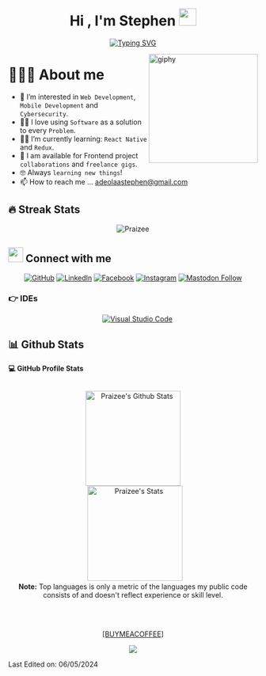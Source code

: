<h1 align="center">Hi , I'm Stephen <img src="https://media.giphy.com/media/hvRJCLFzcasrR4ia7z/giphy.gif" width="35"></h1>
<!-- <img src="https://camo.githubusercontent.com/62da68eb62b1e5f175f7d1f0191dd89a653d7908feb22d37d4a0ab07365d6791/68747470733a2f2f6d656469612e67697068792e636f6d2f6d656469612f4d3967624264396e6244724f5475314d71782f67697068792e676966"> -->
<p align="center">
<a href="https://git.io/typing-svg"><img src="https://readme-typing-svg.demolab.com?font=Fira+Code&pause=1000&center=true&width=435&lines=A+Frontend+Web+Developer+%F0%9F%A7%91%F0%9F%8F%BD%E2%80%8D%F0%9F%92%BB;Computer+Science+graduate+%F0%9F%92%BB;Software+Engineer+%F0%9F%9B%A0%EF%B8%8F;Always+learning+new+things+%F0%9F%A4%93" alt="Typing SVG" /></a>
</p>
 
<img align='right' src="https://media.giphy.com/media/M9gbBd9nbDrOTu1Mqx/giphy.gif" width="220" alt="giphy">

# 💁🏽‍♂️  About me
- 👀 I’m interested in `Web Development`, `Mobile Development` and `Cybersecurity`.
- :technologist: I love using `Software` as a solution to every `Problem`.
- :student: I’m currently learning: `React Native` and `Redux`.
- :handshake: I am available for Frontend project `collaborations` and `freelance gigs`.
- :nerd_face: Always `learning new things`!
- 📫 How to reach me ... adeolaastephen@gmail.com
<!-- and +2349028923853 --> 
<!-- - 💞️ I’m currently open for: `Collaboration` on `Frontend gigs`. --> 
<!-- - :computer: I am a creative programmer mainly at `Sketching` and `Machine Learning`. -->
<!-- - :school: I am pursuing a degree in `Cybersecurity` @ _______ -->
<!-- - :trophy: An upcoming `Youtuber` -->
<!-- - :thinking: I’m currently open for: `An Collaboration` or a new `Project work`. -->


## 🔥 Streak Stats
<p align="center">
	<img src="https://github-readme-streak-stats.herokuapp.com/?user=Praizee&theme=algolia" alt="Praizee">
<!--   <img src="https://github.com/Praizee/Praizee/assets/89282358/115fa7a8-4047-445d-b11e-66947fd5f285" alt="Praizee"> -->

<!--   [![GitHub Streak](https://streak-stats.demolab.com?user=Praizee&theme=algolia&type=png)](https://git.io/streak-stats) -->
<!--   <img src="https://github-readme-streak-stats.herokuapp.com/?user=MRMYSTERY003&theme=algolia" alt="MRMYSTERY003" /> -->
</p>



## <img src="https://media.giphy.com/media/iY8CRBdQXODJSCERIr/giphy.gif" width="30px"> Connect with me
<p align="center">
	<a href="https://github.com/Praizee"><img src="https://img.shields.io/badge/GitHub-%23121011.svg?style=plastic&logo=GitHub&logoColor=white" alt="GitHub"/></a>
	<a href="https://www.linkedin.com/in/stephen-adeniji/"><img src="https://img.shields.io/badge/LinkedIn-%230A66C2.svg?style=plastic&logo=linkedin&logoColor=white" alt="LinkedIn"/></a>
	<a href="https://www.facebook.com/steve.ade1407/"><img src="https://img.shields.io/badge/Facebook-%231877F2.svg?style=plastic&logo=facebook&logoColor=white" alt="Facebook"/></a>
	<a href="https://www.instagram.com/steve_ade14/"><img src="https://img.shields.io/badge/Instagram-%23E4405F.svg?plastic&logo=Instagram&logoColor=white" alt="Instagram"/></a>
  <a href="https://twitter.com/steve_ade1407"><img alt="Mastodon Follow" src="https://img.shields.io/badge/Twitter-%231DA1F2.svg?style=plastic&logo=Twitter&logoColor=white"></a>
</p>


### 👉 IDEs
 
<p align="center">
  &emsp;
    <a href="#"><img alt="Visual Studio Code" src="https://img.shields.io/badge/Visual%20Studio%20Code-0078d7.svg?style=plastic&logo=visual-studio-code&logoColor=white"></a>
</p>

## 📊 Github Stats

  <summary><b>💻 GitHub Profile Stats</b></summary>
  <br/>
  <p align="center">
    <a href="https://github.com/anuraghazra/github-readme-stats"><img alt="Praizee's Github Stats" src="https://github-readme-stats.vercel.app/api?username=Praizee&show_icons=true&count_private=true&theme=algolia" height="192px"/></a>
<br/>
  &nbsp;
	  <img src="https://github-readme-stats.vercel.app/api/top-langs?username=Praizee&langs_count=10&show_icons=true&locale=en&layout=compact&theme=algolia" alt="Praizee's Stats" height="192px"/>
  <br/>
  <b>Note:</b> Top languages is only a metric of the languages my public code consists of and doesn't reflect experience or skill level.
  </p>
  
<br/>
<br/>

<div align="center">
	
<a href="https://www.buymeacoffee.com/steve_ade"> [BUYMEACOFFEE] </a>
<!--<b>❤️ Thank you for visiting my Github Profile ❤️</b> -->
</div>

<p align="center">
<a href="https://hits.seeyoufarm.com"><img src="https://hits.seeyoufarm.com/api/count/incr/badge.svg?url=https%3A%2F%2Fgithub.com%2FPraizee&count_bg=%2379C83D&title_bg=%23555555&icon=&icon_color=%23E7E7E7&title=Profile-Hits&edge_flat=false"/></a>
</p>

Last Edited on: 06/05/2024
<!-- Last Edited on: 10/03/2024 -->
<!-- Last Edited on: 29/09/2023 -->
<!-- Last Edited on: 22/06/2023 -->
<!-- Last Edited on: 13/06/2023 -->

<!-- https://streak-stats.demolab.com/demo/ -->
<!-- https://hits.seeyoufarm.com/ -->
<!-- https://readme-typing-svg.demolab.com/demo/ -->
<!-- https://github-profile-trophy.vercel.app/?username=Praizee -->
<!-- https://shields.io/ -->
<!-- <a href="https://git.io/typing-svg"><img src="https://readme-typing-svg.demolab.com?font=Fira+Code&pause=1000&center=true&width=435&lines=A+Frontend+Web+Developer+%F0%9F%A7%91%F0%9F%8F%BD%E2%80%8D%F0%9F%92%BB;Computer+Science+student+%F0%9F%92%BB;Software+Engineer+%F0%9F%9B%A0%EF%B8%8F;Always+learning+new+things+%F0%9F%A4%93" alt="Typing SVG" /></a> -->

<!---
Praizee/Praizee is a ✨ special ✨ repository because its `README.md` (this file) appears on your GitHub profile.
You can click the Preview link to take a look at your changes.
--->
